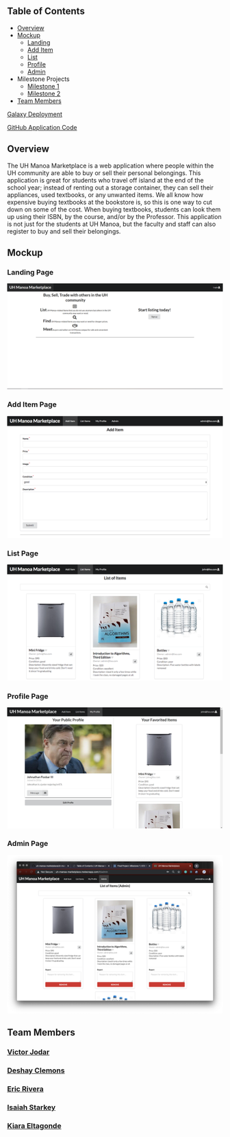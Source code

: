 ## Table of Contents

* [Overview](#overview)
* [Mockup](#mockup)
  * [Landing](#landing-page)
  * [Add Item](#add-item-page)
  * [List](#list-page)
  * [Profile](#profile-page)
  * [Admin](#admin-page)
* Milestone Projects
  * [Milestone 1](https://github.com/uh-manoa-marketplace/uh-manoa-marketplace/projects/1 "M1")
  * [Milestone 2](https://github.com/uh-manoa-marketplace/uh-manoa-marketplace/projects/2 "M2")
* [Team Members](#team-members)

[Galaxy Deployment](http://uh-manoa-marketplace.meteorapp.com/#/)

[GitHub Application Code](https://github.com/uh-manoa-marketplace/uh-manoa-marketplace)

## Overview

The UH Manoa Marketplace is a web application where people within the UH community are able to buy or sell their personal belongings. This application is great for students who travel off island at the end of the school year; instead of renting out a storage container, they can sell their appliances, used textbooks, or any unwanted items. We all know how expensive buying textbooks at the bookstore is, so this is one way to cut down on some of the cost. When buying textbooks, students can look them up using their ISBN, by the course, and/or by the Professor. This application is not just for the students at UH Manoa, but the faculty and staff can also register to buy and sell their belongings. 

## Mockup
### Landing Page
<a href="http://uh-manoa-marketplace.meteorapp.com/#/"><img class="ui medium floated image" src="/image/landingM1.PNG"></a>

### Add Item Page
<a href="http://uh-manoa-marketplace.meteorapp.com/#/add"><img class="ui medium floated image" src="/image/AddItem.png"></a>

### List Page
<a href="http://uh-manoa-marketplace.meteorapp.com/#/list"><img class="ui medium floated image" src="/image/ListPage.png"></a>

### Profile Page
<a href="http://uh-manoa-marketplace.meteorapp.com/#/profile"><img class="ui medium floated image" src="/image/MyProfileScreenshot.PNG"></a>

### Admin Page
<a href="http://uh-manoa-marketplace.meteorapp.com/#/admin"><img class="ui medium floated image" src="/image/admin.png"></a>

## Team Members

### [Victor Jodar](https://vjodar.github.io/)

### [Deshay Clemons](https://deshay-clemons.github.io/)

### [Eric Rivera](https://eric5rivera.github.io/)

### [Isaiah Starkey](https://isaiahstarkey.github.io/)

### [Kiara Eltagonde](https://kiarae99.github.io/)
